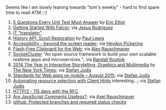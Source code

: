 Seems like I am slowly leaning towards "tom's weekly" - hard to find spare time to read ATM ;-)

1. [5 Questions Every Unit Test Must Answer](https://medium.com/javascript-scene/what-every-unit-test-needs-f6cd34d9836d) by [Eric Elliot](https://twitter.com/_ericelliott)
2. [Getting Started With Falcor](https://auth0.com/blog/2015/08/28/getting-started-with-falcor/); via [Jesus Rodriguez](https://twitter.com/Foxandxss)
3. [IT "translator"](https://twitter.com/lukew/status/640020040989806592)
4. [History API: Scroll Restoration](https://developers.google.com/web/updates/2015/09/history-api-scroll-restoration) by [Paul Lewis](https://twitter.com/aerotwist/status/639017525146189825)
5. [Accessibility - beyond the screen reader](http://www.creativebloq.com/web-design/accessibility-beyond-screen-reader-91516540); via [Heydon Pickering](https://twitter.com/heydonworks/status/638955646688358400)
6. [Flash-Free Clipboard for the Web](https://hacks.mozilla.org/2015/09/flash-free-clipboard-for-the-web/); via [Alex Rauschmayer](https://twitter.com/rauschma/status/638814175662338048)
7. [SocketCluster](http://socketcluster.io/) <q>An open source framework to build your own scalable realtime apps and microservices.</q>; via [Randall Koutnik](https://twitter.com/rkoutnik)
8. [2014 The Year in Interactive Storytelling, Graphics and Multimedia](http://www.nytimes.com/interactive/2014/12/29/us/year-in-interactive-storytelling.html) by [The New York Times](http://www.nytimes.com/); via [Stefan Judis](https://twitter.com/stefanjudis)
9. [Standards for Web apps on mobile – August 2015](http://html5apps-project.eu/2015/09/04/latest-edition-standards-for-web-apps-on-mobile-august-2015/); via [Stefan Judis](https://twitter.com/stefanjudis)
10. [Automating resource selection with Client Hints](https://developers.google.com/web/updates/2015/09/automating-resource-selection-with-client-hints) interesting...; via [Stefan Judis](https://twitter.com/stefanjudis)
11. [HTTP/2 - 115 days with the RFC](http://daniel.haxx.se/blog/2015/09/07/http2-115-days-with-the-rfc/)
12. [Are JavaScript Comments Useless?](http://www.zsoltnagy.eu/are-javascript-comments-useless/); via [Axel Rauschmayer](https://twitter.com/rauschma/status/640775604162416640)
13. [github: Protected branches and required status checks](https://github.com/blog/2051-protected-branches-and-required-status-checks)
